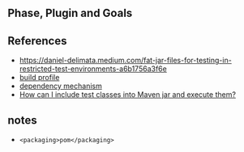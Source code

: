 ## Phase, Plugin and Goals

## References
- https://daniel-delimata.medium.com/fat-jar-files-for-testing-in-restricted-test-environments-a6b1756a3f6e
- [build profile](https://maven.apache.org/guides/introduction/introduction-to-profiles.html)
- [dependency mechanism](https://maven.apache.org/guides/introduction/introduction-to-dependency-mechanism.html)
- [How can I include test classes into Maven jar and execute them?](https://stackoverflow.com/questions/36047637/how-can-i-include-test-classes-into-maven-jar-and-execute-them)


## notes
- `<packaging>pom</packaging>`